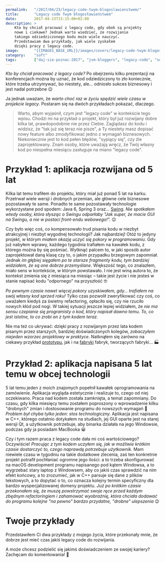 ```yaml
---
permalink:   "/2017/04/23/legacy-code-twym-blogoslawienstwem/"
title:       "Legacy code Twym błogosławieństwem"
date:        2017-04-23T15:15:00+02:00
description: >
    Kto by chciał pracować z legacy code, gdy obok są projekty
    nowe i ciekawe? Jednak warto wiedzieć, że rozwijanie 
    takiego odziedziczonego kodu może wiele nauczyć.
    Przedstawiam dwa przykłady, jak wiele zyskałem
    dzięki pracy z legacy code.
image:       "{{IMAGES_BASE_URL}}/images/covers/legacy-code-twym-blogoslawienstwem.png"
category:    "soft"
tags:        ["daj-sie-poznac-2017", "jvm-bloggers", "legacy-code", "self-development"]
---
```


*Kto by chciał pracować z legacy code?* Po obejrzeniu kilku prezentacji
na konferencjach można by uznać, że kod odziedziczony to zło koniecznie,
które trzeba utrzymywać, bo niestety, ale… odniosło sukces
biznesowy i jest nadal potrzebne 😉

Ja jednak uważam, że *warto choć raz w życiu spędzić wiele czasu
w projekcie legacy*. Postaram się na dwóch przykładach pokazać, dlaczego.

> Warto, abym wyjaśnił, czym jest "legacy code" w kontekście
tego wpisu. Chodzi mi na przykład o projekt, który był już rozwijany
dobre kilka lat, prawdopodobnie nie przez Ciebie. Zaglądasz do kodu
i widzisz, że "tak już się teraz nie pisze", a Ty niestety masz dopisać
nowy feature albo zmodyfikować jedno z wymagań biznesowych.
Niekoniecznie jest to kod pełen błędów, "sypiący się", czy źle
zaprojektowany. Znam osoby, które uważają wręcz, że Twój własny kod
po niespełna miesiącu zasługuje na miano "legacy code".

# Przykład 1: aplikacja rozwijana od 5 lat

Kilka lat temu trafiłem do projektu, który miał już ponad 5 lat na karku.
Przetrwał wiele wersji i drobnych przemian, ale główne cele biznesowe
pozostawały te same. Ponadto te same pozostawały technologie
wykorzystane pod spodem: Java 6, Spring 3 oraz… 
[Swing]( https://en.wikipedia.org/wiki/Swing_(Java) ).
*Nie spotkałem wtedy osoby, która słysząc o Swingu odparłaby "Jak super,
że macie GUI na Swingu, a nie w postaci front-endu webowego!".* 😉

Czy było więc coś, co kompensowało trud pisania kodu w niezbyt atrakcyjnej
i niezbyt wygodnej technologii? Jak najbardziej! Otóż to jedyny projekt,
w którym *miałem okazję uczyć się pokory w programowaniu*. Gdy już nabyłem wprawy,
każdego tygodnia trafiałem na kawałek kodu, z którego można by się pośmiać.
Wytknąć palcem to, w jaki sposób autor zaprojektował daną klasę czy to, o jakim
przypadku brzegowym zapomniał. Jednak *im głębiej sięgałem po te starsze
fragmenty kodu, tym bardziej widziałem, że są one dobrze przemyślane*. Większość tego,
co znalazłem, miało sens w kontekście, w którym powstawało.
I nie jest winą autora to, że kontekst zmienia się z miesiąca
na miesiąc – takie jest życie i nie jesteś w stanie napisać kodu
"odpornego" na przyszłość 🤓

*Po pewnym czasie nawet więcej pokory uzyskiwałem, gdy… trafiałem na swój własny kod
sprzed roku!* Tylko czas pozwolił zweryfikować czy coś, co uważałem
kiedyś za świetny refactoring, opłaciło się, czy nie rzuciło
nowych kłód pod nogi. W takiej sytuacji jeszcze lepiej widziałem,
że *nie ma sensu czepianie się programisty o kod, który napisał dawno temu.
To, co jest istotne, to co zrobi on z tym kodem teraz.*

Nie ma też co ukrywać: dzięki pracy z rozwijanym przez lata kodem
pisanym przez starszych, bardziej doświadczonych kolegów, *zobaczyłem
niejeden wzorzec projektowy w praktyce*. Natknąłem się zarówno na  ciekawy
przykład [prototypu]( https://en.wikipedia.org/wiki/Prototype_pattern ),
jak i na [fabryki]( https://en.wikipedia.org/wiki/Factory_(object-oriented_programming) )
fabryk, tworzących fabryki… 🏭

# Przykład 2: aplikacja napisana 5 lat temu w obcej technologii

5 lat temu jeden z moich znajomych popełnił kawałek oprogramowania
na zamówienie. Aplikacja wygląda estetycznie i realizuje 
to, czego od niej oczekiwano. Praca nad kodem została zamknięta,
a temat zapomniany. Do czasu, gdy kilka miesięcy temu
zostałem poproszony o wprowadzenie kilku "drobnych" zmian i dostosowanie
programu do nowszych wymagań 🙂 *Problem był chyba tylko jeden: stos technologiczny.*
Aplikacja jest napisana w C++, którego ostatnio dotykałem na studiach,
jej GUI oparte jest na starej wersji Qt, a użytkownik potrzebuje,
aby binarka działała na jego Windowsie, podczas gdy ja posiadam MacBooka 😀

Czy i tym razem praca z legacy code dała mi coś wartościowego? Oczywiście!
*Pracując z tym kodem uczyłem się, jak w możliwie krótkim czasie dostarczyć to,
czego naprawdę potrzebuje użytkownik.* Mam niewiele czasu w tygodniu na takie
dodatkowe zlecenia, zaś ten konkretnie projekt potrafił pochłaniać ogromne jego
ilości: a to trzeba skonfigurować na macOS development programu napisanego
pod kątem Windowsa, a to wygrzebać stary laptop z Windowsem, aby co jakiś czas
sprawdzić na nim efekt końcowy, a to zrozumieć, jak w C++ parsuje się 
dane z plików tekstowych, a to dopytać o to, co oznacza kolejny 
termin specyficzny dla bardzo wyspecjalizowanej domeny projektu.
*Już po krótkim czasie przekonałem się, że muszę powstrzymać swoje
ręce przed każdym zbędnym refactoringiem i zahamować wyobraźnię,
która chciała dodawać do programu kolejne "na pewno" bardzo przydatne,
"drobne" ulepszenia* 😉

# Twoje przykłady

Przedstawiłem Ci dwa przykłady z mojego życia, które przekonały mnie,
że dobrze jest mieć czas jakiś legacy code do rozwijania.

A może chcesz podzielić się jakimś doświadczeniem ze swojej kariery?
Zachęcam do komentowania! 🙂 

